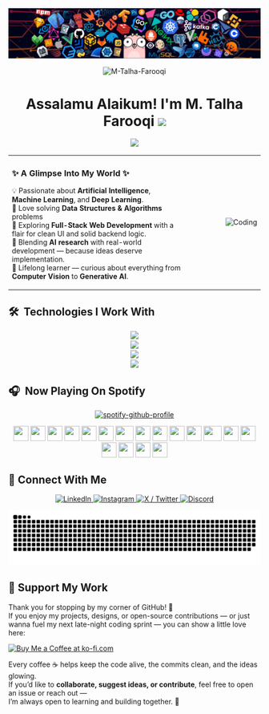 <!-- Banner Image -->
<div align="center">
  <img src="banner.png" alt="Banner" style="max-width:100%;height:auto;" />
</div>

<!--  Profile Views Counter-->
<p align="center"> 
  <img src="https://komarev.com/ghpvc/?username=M-Talha-Farooqi&label=PROFILE+VIEWS&color=blueviolet&style=for-the-badge&base=5300&abbreviated=true " alt="M-Talha-Farooqi" />
</p>

<!-- Introduction Header with Typing Animation -->
<h1 align="center">Assalamu Alaikum!  I'm M. Talha Farooqi <img src="https://media.giphy.com/media/hvRJCLFzcasrR4ia7z/giphy.gif" width="35"/></h1>


<p align="center">
  <a href="https://github.com/DenverCoder1/readme-typing-svg">
    <img src="https://readme-typing-svg.herokuapp.com?font=Fira+Code&size=24&duration=2500&pause=1000&color=F7F7F7&center=true&vCenter=true&color=%23C8BE25&width=700&height=60&lines=Final+Year+Software+Engineering+Student;Full+Stack+Web+Developer;AI+Engineer;Undergraduate+Researcher;Open+Source+Contributor" />
  </a>
</p>


<table style="border: none; border-collapse: collapse;">
  <tr>
    <td align="left" width="70%" style="border: none; vertical-align: top;">
      <h3>✨ A Glimpse Into My World ✨</h3>
      <ul style="list-style-type:none; padding-left:0; margin-top:0;">
        <li>💡 Passionate about <b>Artificial Intelligence</b>, <b>Machine Learning</b>, and <b>Deep Learning</b>.</li>
        <li>🧩 Love solving <b>Data Structures & Algorithms</b> problems </li>
        <li>🚀 Exploring <b>Full-Stack Web Development</b> with a flair for clean UI and solid backend logic.</li>
        <li>🔬 Blending <b>AI research</b> with real-world development — because ideas deserve implementation.</li>
        <li>🧠 Lifelong learner — curious about everything from <b>Computer Vision</b> to <b>Generative AI</b>.</li>
      </ul>
    </td>
    <td align="right" width="30%" style="border: none; vertical-align: middle;">
      <img src="https://cdn.dribbble.com/users/1277312/screenshots/14733298/media/39b1045e593737587dd60e42c8422d1f.gif" width="300" alt="Coding" />
    </td>
  </tr>
</table>





<h2 align="left">🛠️ &nbsp;Technologies I Work With</h2>

<p align="center">
  <img src="https://skillicons.dev/icons?i=html,css,js,ts,tailwind,bootstrap,react,nextjs,threejs,nodejs,express&perline=12" />
  <br/>
  <img src="https://skillicons.dev/icons?i=py,ai,sklearn,tensorflow,pytorch,opencv,fastapi,graphql,cpp,java&perline=12" />
  <br/>
  <img src="https://skillicons.dev/icons?i=mongodb,postgres,mysql,supabase,redis,firebase,prisma,git,gitlab,docker,kubernetes&perline=12" />
  <br/>
  <img src="https://skillicons.dev/icons?i=gcp,aws,azure,linux,apple,vercel,heroku,postman,figma,django&perline=12" />
</p>


<!-- <h2 align="left">📜 &nbsp;My Articles</h3>
<div align="center">

[![Medium](https://img.shields.io/badge/Medium%20-%231572B6.svg?&style=for-the-badge&logo=medium&logoColor=white)](https://medium.com/@adityakanoi123)
[![Quora](https://img.shields.io/badge/Quora-%23B92B27.svg?style=for-the-badge&logo=Quora&logoColor=white)](https://thedefenceengineer.quora.com/)

</div> -->



<h2 align="left">🎧 &nbsp;Now Playing On Spotify</h2>

<div align= "center">
  
[![spotify-github-profile](https://spotify-github-profile.kittinanx.com/api/view?uid=7hiyqnkbhiy54q3llhhi575zt&cover_image=true&theme=novatorem&show_offline=true&background_color=121212&interchange=false&profanity=false&bar_color=53b14f&bar_color_cover=false)](https://spotify-github-profile.kittinanx.com/api/view?uid=7hiyqnkbhiy54q3llhhi575zt&redirect=true)
</align>

</div>
<div align="center">
    <img src="https://cultofthepartyparrot.com/parrots/hd/christmasparrot.gif" width="30" height="30"/>
    <img src="https://cultofthepartyparrot.com/parrots/hd/githubparrot.gif" width="30" height="30"/>
    <img src="https://cultofthepartyparrot.com/parrots/hd/dealwithitnowparrot.gif" width="30" height="30"/>
     <img src="https://cultofthepartyparrot.com/parrots/hd/evilparrot.gif" width="30" height="30"/>
    <img src="https://cultofthepartyparrot.com/parrots/hd/mustacheparrot.gif" width="30" height="30"/>
    <img src="https://cultofthepartyparrot.com/parrots/hd/pirateparrot.gif" width="30" height="30"/>
    <img src="https://cultofthepartyparrot.com/parrots/asyncparrot.gif" width="36" height="30"/>
    <img src="https://cultofthepartyparrot.com/parrots/hd/meldparrot.gif" width="30" height="30"/>
    <img src="https://cultofthepartyparrot.com/parrots/hd/coffeeparrot.gif" width="30" height="30"/>
    <img src="https://cultofthepartyparrot.com/parrots/hd/hypnoparrotlight.gif" width="30" height="30"/>
    <img src="https://cultofthepartyparrot.com/parrots/hd/thumbsupparrot.gif" width="30" height="30"/>
      <img src="https://cultofthepartyparrot.com/parrots/fixparrot.gif" width="36" height="30"/>
    <img src="https://cultofthepartyparrot.com/parrots/hd/scienceparrot.gif" width="30" height="30"/>
    <img src="https://cultofthepartyparrot.com/parrots/hd/moonwalkingparrot.gif" width="30" height="30"/>
        <img src="https://cultofthepartyparrot.com/parrots/hd/footballparrot.gif" width="30" height="30"/>
    <img src="https://cultofthepartyparrot.com/parrots/hd/laptop_parrot.gif" width="30" height="30"/>
    <img src="https://cultofthepartyparrot.com/parrots/hd/congapartyparrot.gif" width="30" height="30"/>  
      <img src="https://cultofthepartyparrot.com/parrots/hd/twinsparrot.gif" width="30" height="30"/>
</div>



<!-- Problem in Fetching. I will fix it later. InshaAllah :)
<p align="center">
   GitHub Stats 
  <img height="180em" src="https://github-readme-stats.vercel.app/api?username=M-Talha-Farooqi&show_icons=true&theme=radical&bg_color=30,e96443,904e95&title_color=fff&text_color=fff" />
   Streak Stats 
  <img style="height:10rem;" src="https://streak-stats.demolab.com/?user=M-Talha-Farooqi&theme=radical&show_icons=true&border=e4e2e2&cache_bust=1" />
  Most Used Languages
  <img height="180em" src="https://github-readme-stats.vercel.app/api/top-langs/?username=M-Talha-Farooqi&layout=compact&langs_count=8&theme=radical&bg_color=30,e96443,904e95&title_color=fff&text_color=fff" />
</p> 
-->
<!-- Connect With Me Section -->
<h2 align="left">🤝 Connect With Me</h2>

<!-- Social Media Icons -->
<p align="center">
  <a href="https://linkedin.com/in/m-talha-farooqi" target="_blank" title="LinkedIn">
    <img src="https://user-images.githubusercontent.com/88904952/234979284-68c11d7f-1acc-4f0c-ac78-044e1037d7b0.png" alt="LinkedIn" width="50" height="50" />
  </a>
  <a href="https://instagram.com/mtalhafarooqi" target="_blank" title="Instagram">
    <img src="https://user-images.githubusercontent.com/88904952/234981169-2dd1e58f-4b7e-468c-8213-034ba62156c3.png" alt="Instagram" width="50" height="50" />
  </a>
  <a href="https://x.com/MTalhaFarooqi" target="_blank" title="X (formerly Twitter)">
    <img src="https://user-images.githubusercontent.com/88904952/234980676-61bfb021-ecc8-48f7-88e6-34c1b06c4a58.png" alt="X / Twitter" width="50" height="50" />
  </a>
  <a href="https://discord.gg/tqPW8uYECy" target="_blank" title="Discord">
    <img src="https://user-images.githubusercontent.com/88904952/234982627-019fd336-6248-453c-9b05-97c13fd1d207.png" alt="Discord" width="50" height="50" />
  </a>  
</p>







<!-- Snake Game Eating My Contribution Graph -->
<p align="center">
  <img src="https://raw.githubusercontent.com/M-Talha-Farooqi/M-Talha-Farooqi/output/github-snake.svg" alt="Snake animation" />
</p>

## 💖 Support My Work

Thank you for stopping by my corner of GitHub! 🌟  
If you enjoy my projects, designs, or open-source contributions — or just wanna fuel my next late-night coding sprint — you can show a little love here:

<p align="left">
  <a href="https://ko-fi.com/mtalhafarooqi" target="_blank">
    <img src="https://cdn.ko-fi.com/cdn/kofi1.png?v=3" height="50" alt="Buy Me a Coffee at ko-fi.com" />
  </a>
</p>

Every coffee ☕ helps keep the code alive, the commits clean, and the ideas glowing.  
If you’d like to **collaborate, suggest ideas, or contribute**, feel free to open an issue or reach out —  
I’m always open to learning and building together. 🤝

